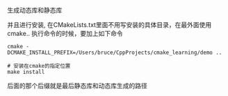 生成动态库和静态库


并且进行安装, 在CMakeLists.txt里面不用写安装的具体目录，在最外面使用cmake.. 执行命令的时候，要加上如下命令
```
cmake -DCMAKE_INSTALL_PREFIX=/Users/bruce/CppProjects/cmake_learning/demo ..

# 安装在cmake的指定位置
make install 
```
后面的那个后缀就是最后静态库和动态库生成的路径
